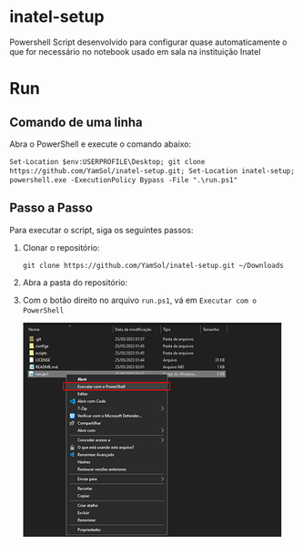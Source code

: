 # inatel-setup
Powershell Script desenvolvido para configurar quase automaticamente o que for necessário no notebook usado em sala na instituição Inatel

# Run
## Comando de uma linha
Abra o PowerShell e execute o comando abaixo:
```
Set-Location $env:USERPROFILE\Desktop; git clone https://github.com/YamSol/inatel-setup.git; Set-Location inatel-setup; powershell.exe -ExecutionPolicy Bypass -File ".\run.ps1"
```
## Passo a Passo
Para executar o script, siga os seguintes passos:
1. Clonar o repositório:
   ```
   git clone https://github.com/YamSol/inatel-setup.git ~/Downloads
   ```
2. Abra a pasta do repositório:
3. Com o botão direito no arquivo `run.ps1`, vá em `Executar com o PowerShell`
   
   ![](./assets/executar-script.png)
